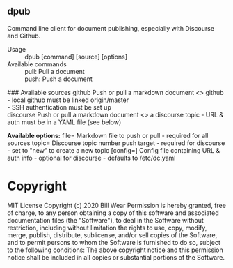 ## dpub
Command line client for document publishing, especially with Discourse and Github.

<dl>
<dt>Usage</dt>
<dd>dpub [command] [source] [options]</dd>

<dt>Available commands</dt>
<dd>pull: Pull a document</dd>
<dd>push: Push a document</dd>

</dl>
### Available sources
  github     Push or pull a markdown document <> github<br/>
              - local github must be linked origin/master<br/>
	      - SSH authentication must be set up<br/>
  discourse  Push or pull a markdown document <> a discourse topic
              - URL & auth must be in a YAML file (see below)

**Available options:**
  file=<filename>        Markdown file to push or pull
                          - required for all sources
  topic=<topic-number>   Discourse topic number push target
                          - required for discourse
			  - set to "new" to create a new topic
  [config=<configfile>]  Config file containing URL & auth info
                          - optional for discourse
                          - defaults to /etc/dc.yaml

# Copyright
MIT License
Copyright (c) 2020 Bill Wear
Permission is hereby granted, free of charge, to any person obtaining a copy
of this software and associated documentation files (the "Software"), to deal
in the Software without restriction, including without limitation the rights
to use, copy, modify, merge, publish, distribute, sublicense, and/or sell
copies of the Software, and to permit persons to whom the Software is
furnished to do so, subject to the following conditions:
The above copyright notice and this permission notice shall be included in
all copies or substantial portions of the Software.
